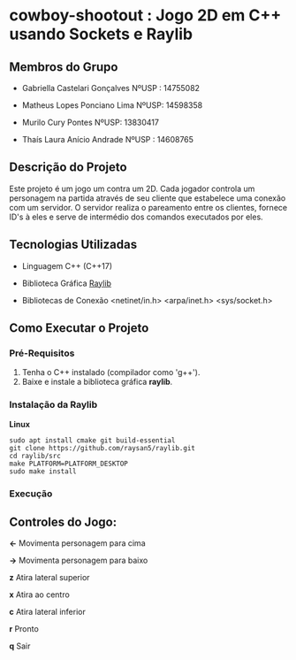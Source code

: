 # cowboy-shootout : Jogo 2D em C++ usando Sockets e Raylib
## Membros do Grupo

- Gabriella Castelari Gonçalves NºUSP : 14755082

- Matheus Lopes Ponciano Lima NºUSP: 14598358

- Murilo Cury Pontes NºUSP: 13830417

- Thaís Laura Anício Andrade NºUSP : 14608765

## Descrição do Projeto
Este projeto é um jogo um contra um 2D. Cada jogador controla um personagem na partida através de seu cliente que estabelece uma conexão com um servidor. O servidor realiza o pareamento entre os clientes, fornece ID's à eles e serve de intermédio dos comandos executados por eles.

## Tecnologias Utilizadas

- Linguagem C++ (C++17)

- Biblioteca Gráfica [Raylib](https://www.raylib.com/index.html)

- Bibliotecas de Conexão <netinet/in.h> <arpa/inet.h> <sys/socket.h>

## Como Executar o Projeto

### Pré-Requisitos
1. Tenha o C++ instalado (compilador como 'g++').
2. Baixe e instale a biblioteca gráfica **raylib**.

### Instalação da Raylib
**Linux** 

```
sudo apt install cmake git build-essential
git clone https://github.com/raysan5/raylib.git
cd raylib/src
make PLATFORM=PLATFORM_DESKTOP
sudo make install
```

### Execução

## Controles do Jogo:

**<-** Movimenta personagem para cima

**->** Movimenta personagem para baixo

**z** Atira lateral superior

**x** Atira ao centro

**c** Atira lateral inferior

**r** Pronto

**q** Sair
